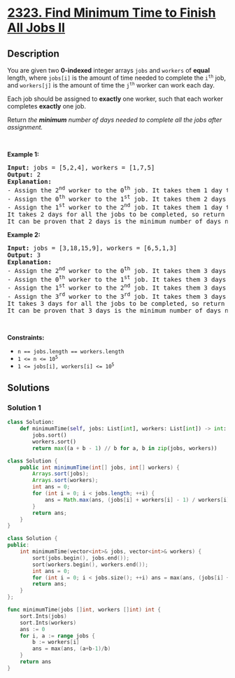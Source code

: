 # [2323. Find Minimum Time to Finish All Jobs II](https://leetcode.com/problems/find-minimum-time-to-finish-all-jobs-ii)


## Description

<p>You are given two <strong>0-indexed</strong> integer arrays <code>jobs</code> and <code>workers</code> of <strong>equal</strong> length, where <code>jobs[i]</code> is the amount of time needed to complete the <code>i<sup>th</sup></code> job, and <code>workers[j]</code> is the amount of time the <code>j<sup>th</sup></code> worker can work each day.</p>

<p>Each job should be assigned to <strong>exactly</strong> one worker, such that each worker completes <strong>exactly</strong> one job.</p>

<p>Return <em>the <strong>minimum</strong> number of days needed to complete all the jobs after assignment.</em></p>

<p>&nbsp;</p>
<p><strong class="example">Example 1:</strong></p>

<pre>
<strong>Input:</strong> jobs = [5,2,4], workers = [1,7,5]
<strong>Output:</strong> 2
<strong>Explanation:</strong>
- Assign the 2<sup>nd</sup> worker to the 0<sup>th</sup> job. It takes them 1 day to finish the job.
- Assign the 0<sup>th</sup> worker to the 1<sup>st</sup> job. It takes them 2 days to finish the job.
- Assign the 1<sup>st</sup> worker to the 2<sup>nd</sup> job. It takes them 1 day to finish the job.
It takes 2 days for all the jobs to be completed, so return 2.
It can be proven that 2 days is the minimum number of days needed.
</pre>

<p><strong class="example">Example 2:</strong></p>

<pre>
<strong>Input:</strong> jobs = [3,18,15,9], workers = [6,5,1,3]
<strong>Output:</strong> 3
<strong>Explanation:</strong>
- Assign the 2<sup>nd</sup> worker to the 0<sup>th</sup> job. It takes them 3 days to finish the job.
- Assign the 0<sup>th</sup> worker to the 1<sup>st</sup> job. It takes them 3 days to finish the job.
- Assign the 1<sup>st</sup> worker to the 2<sup>nd</sup> job. It takes them 3 days to finish the job.
- Assign the 3<sup>rd</sup> worker to the 3<sup>rd</sup> job. It takes them 3 days to finish the job.
It takes 3 days for all the jobs to be completed, so return 3.
It can be proven that 3 days is the minimum number of days needed.
</pre>

<p>&nbsp;</p>
<p><strong>Constraints:</strong></p>

<ul>
	<li><code>n == jobs.length == workers.length</code></li>
	<li><code>1 &lt;= n &lt;= 10<sup>5</sup></code></li>
	<li><code>1 &lt;= jobs[i], workers[i] &lt;= 10<sup>5</sup></code></li>
</ul>

## Solutions

### Solution 1

<!-- tabs:start -->

```python
class Solution:
    def minimumTime(self, jobs: List[int], workers: List[int]) -> int:
        jobs.sort()
        workers.sort()
        return max((a + b - 1) // b for a, b in zip(jobs, workers))
```

```java
class Solution {
    public int minimumTime(int[] jobs, int[] workers) {
        Arrays.sort(jobs);
        Arrays.sort(workers);
        int ans = 0;
        for (int i = 0; i < jobs.length; ++i) {
            ans = Math.max(ans, (jobs[i] + workers[i] - 1) / workers[i]);
        }
        return ans;
    }
}
```

```cpp
class Solution {
public:
    int minimumTime(vector<int>& jobs, vector<int>& workers) {
        sort(jobs.begin(), jobs.end());
        sort(workers.begin(), workers.end());
        int ans = 0;
        for (int i = 0; i < jobs.size(); ++i) ans = max(ans, (jobs[i] + workers[i] - 1) / workers[i]);
        return ans;
    }
};
```

```go
func minimumTime(jobs []int, workers []int) int {
	sort.Ints(jobs)
	sort.Ints(workers)
	ans := 0
	for i, a := range jobs {
		b := workers[i]
		ans = max(ans, (a+b-1)/b)
	}
	return ans
}
```

<!-- tabs:end -->

<!-- end -->
